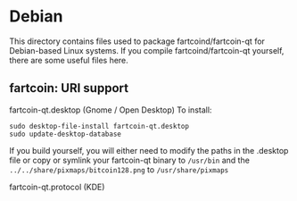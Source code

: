 
Debian
====================
This directory contains files used to package fartcoind/fartcoin-qt
for Debian-based Linux systems. If you compile fartcoind/fartcoin-qt yourself, there are some useful files here.

## fartcoin: URI support ##


fartcoin-qt.desktop  (Gnome / Open Desktop)
To install:

	sudo desktop-file-install fartcoin-qt.desktop
	sudo update-desktop-database

If you build yourself, you will either need to modify the paths in
the .desktop file or copy or symlink your fartcoin-qt binary to `/usr/bin`
and the `../../share/pixmaps/bitcoin128.png` to `/usr/share/pixmaps`

fartcoin-qt.protocol (KDE)

